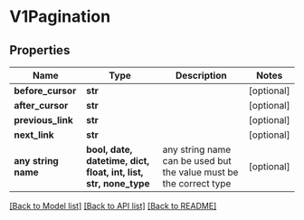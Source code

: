 # V1Pagination


## Properties
Name | Type | Description | Notes
------------ | ------------- | ------------- | -------------
**before_cursor** | **str** |  | [optional] 
**after_cursor** | **str** |  | [optional] 
**previous_link** | **str** |  | [optional] 
**next_link** | **str** |  | [optional] 
**any string name** | **bool, date, datetime, dict, float, int, list, str, none_type** | any string name can be used but the value must be the correct type | [optional]

[[Back to Model list]](../README.md#documentation-for-models) [[Back to API list]](../README.md#documentation-for-api-endpoints) [[Back to README]](../README.md)


